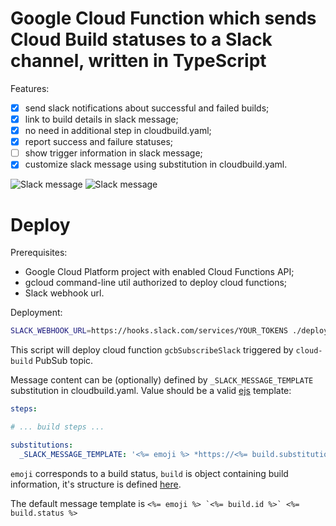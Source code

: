 # Google Cloud Function which sends Cloud Build statuses to a Slack channel, written in TypeScript

Features:

- [x] send slack notifications about successful and failed builds;
- [x] link to build details in slack message;
- [x] no need in additional step in cloudbuild.yaml;
- [x] report success and failure statuses;
- [ ] show trigger information in slack message;
- [x] customize slack message using substitution in cloudbuild.yaml.

![Slack message](https://github.com/onsails/cloudbuild-slack/raw/master/screenshot.png "Slack message")
![Slack message](https://github.com/onsails/cloudbuild-slack/raw/master/screenshot-fail.png "Slack message")

# Deploy

Prerequisites:

* Google Cloud Platform project with enabled Cloud Functions API;
* gcloud command-line util authorized to deploy cloud functions;
* Slack webhook url.

Deployment:

```bash
SLACK_WEBHOOK_URL=https://hooks.slack.com/services/YOUR_TOKENS ./deploy.sh
```

This script will deploy cloud function `gcbSubscribeSlack` triggered by `cloud-build` PubSub topic.

Message content can be (optionally) defined by `_SLACK_MESSAGE_TEMPLATE` substitution in cloudbuild.yaml. Value should be a valid [ejs](https://ejs.co) template:

```yaml
steps:

# ... build steps ...

substitutions:
  _SLACK_MESSAGE_TEMPLATE: '<%= emoji %> *https://<%= build.substitutions._OVERLAY %>.example.com* frontend build & deploy `<%= build.id %>` <%= build.status %>'
```

`emoji` corresponds to a build status, `build` is object containing build information, it's structure is defined [here](https://github.com/onsails/cloudbuild-slack/blob/master/src/pubsub.ts).

The default message template is ```<%= emoji %> `<%= build.id %>` <%= build.status %>```
